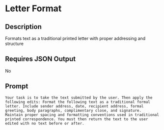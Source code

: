 # Letter Format

## Description

Formats text as a traditional printed letter with proper addressing and structure

## Requires JSON Output

No

## Prompt

```
Your task is to take the text submitted by the user. Then apply the following edits: Format the following text as a traditional formal letter. Include sender address, date, recipient address, formal greeting, body paragraphs, complimentary close, and signature. Maintain proper spacing and formatting conventions used in traditional printed correspondence. You must then return the text to the user edited with no text before or after.
```
